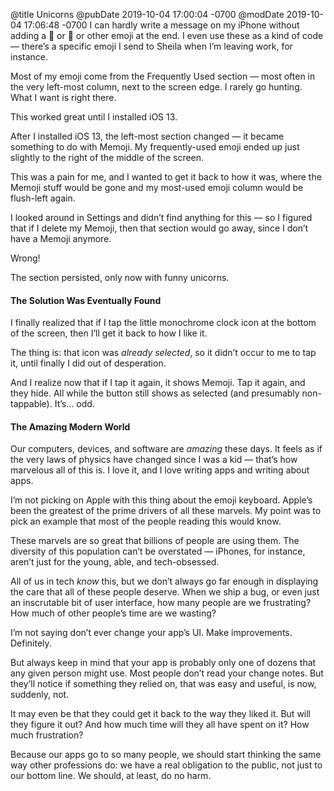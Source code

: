@title Unicorns
@pubDate 2019-10-04 17:00:04 -0700
@modDate 2019-10-04 17:06:48 -0700
I can hardly write a message on my iPhone without adding a 🐯 or 🎩 or other emoji at the end. I even use these as a kind of code — there’s a specific emoji I send to Sheila when I’m leaving work, for instance.

Most of my emoji come from the Frequently Used section — most often in the very left-most column, next to the screen edge. I rarely go hunting. What I want is right there.

This worked great until I installed iOS 13.

After I installed iOS 13, the left-most section changed — it became something to do with Memoji. My frequently-used emoji ended up just slightly to the right of the middle of the screen.

This was a pain for me, and I wanted to get it back to how it was, where the Memoji stuff would be gone and my most-used emoji column would be flush-left again.

I looked around in Settings and didn’t find anything for this — so I figured that if I delete my Memoji, then that section would go away, since I don’t have a Memoji anymore.

Wrong!

The section persisted, only now with funny unicorns.

#### The Solution Was Eventually Found

I finally realized that if I tap the little monochrome clock icon at the bottom of the screen, then I’ll get it back to how I like it.

The thing is: that icon was *already selected*, so it didn’t occur to me to tap it, until finally I did out of desperation.

And I realize now that if I tap it again, it shows Memoji. Tap it again, and they hide. All while the button still shows as selected (and presumably non-tappable). It’s… odd.

#### The Amazing Modern World

Our computers, devices, and software are *amazing* these days. It feels as if the very laws of physics have changed since I was a kid — that’s how marvelous all of this is. I love it, and I love writing apps and writing about apps.

I’m not picking on Apple with this thing about the emoji keyboard. Apple’s been the greatest of the prime drivers of all these marvels. My point was to pick an example that most of the people reading this would know.

These marvels are so great that billions of people are using them. The diversity of this population can’t be overstated — iPhones, for instance, aren’t just for the young, able, and tech-obsessed.

All of us in tech *know* this, but we don’t always go far enough in displaying the care that all of these people deserve. When we ship a bug, or even just an inscrutable bit of user interface, how many people are we frustrating? How much of other people’s time are we wasting?

I’m not saying don’t ever change your app’s UI. Make improvements. Definitely.

But always keep in mind that your app is probably only one of dozens that any given person might use. Most people don’t read your change notes. But they’ll notice if something they relied on, that was easy and useful, is now, suddenly, not.

It may even be that they could get it back to the way they liked it. But will they figure it out? And how much time will they all have spent on it? How much frustration?

Because our apps go to so many people, we should start thinking the same way other professions do: we have a real obligation to the public, not just to our bottom line. We should, at least, do no harm.
